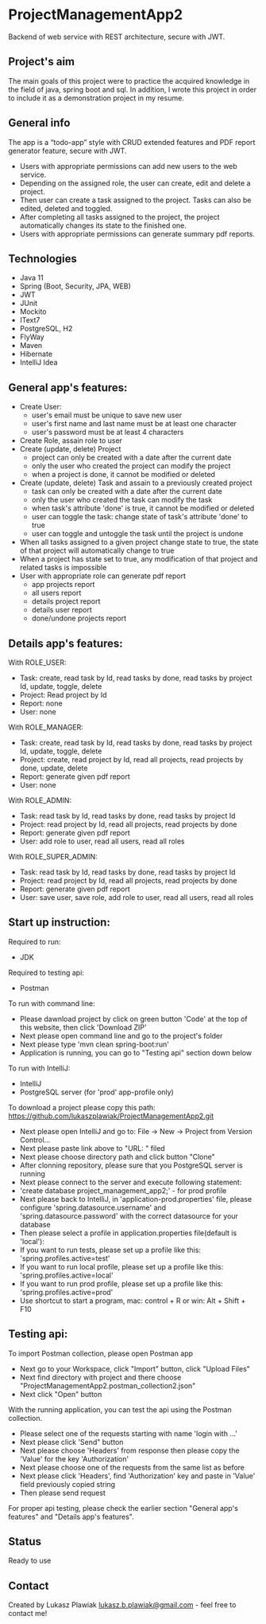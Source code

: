 # ProjectManagementApp2
Backend of web service with REST architecture, secure with JWT. 


## Project's aim
The main goals of this project were to practice the acquired knowledge in the field of java, spring boot and sql. In addition, I wrote this project in order to include it as a demonstration project in my resume.


## General info
The app is a “todo-app” style with CRUD extended features and PDF report generator feature, secure with JWT.
* Users with appropriate permissions can add new users to the web service.
* Depending on the assigned role, the user can create, edit and delete a project. 
* Then user can create a task assigned to the project. Tasks can also be edited, deleted and toggled.
* After completing all tasks assigned to the project, the project automatically changes its state to the finished one.
* Users with appropriate permissions can generate summary pdf reports.


## Technologies
* Java 11
* Spring (Boot, Security, JPA, WEB)
* JWT
* JUnit
* Mockito
* IText7
* PostgreSQL, H2
* FlyWay
* Maven
* Hibernate
* IntelliJ Idea


## General app's features:
* Create User: 
  - user's email must be unique to save new user
  - user's first name and last name must be at least one character
  - user's password must be at least 4 characters
* Create Role, assain role to user
* Create (update, delete) Project
  - project can only be created with a date after the current date
  - only the user who created the project can modify the project
  - when a project is done, it cannot be modified or deleted
* Create (update, delete) Task and assain to a previously created project
  - task can only be created with a date after the current date
  - only the user who created the task can modify the task
  - when task's attribute 'done' is true, it cannot be modified or deleted
  - user can toggle the task: change state of task's attribute 'done' to true
  - user can toggle and untoggle the task until the project is undone
* When all tasks assigned to a given project change state to true,
the state of that project will automatically change to true
* When a project has state set to true, any modification of that project and related tasks is impossible 
* User with appropriate role can generate pdf report
  - app projects report
  - all users report
  - details project report
  - details user report
  - done/undone projects report


## Details app's features:
With ROLE_USER:
* Task: create, read task by Id, read tasks by done, read tasks by project Id, update, toggle, delete 
* Project: Read project by Id
* Report: none
* User: none

With ROLE_MANAGER:
* Task: create, read task by Id, read tasks by done, read tasks by project Id, update, toggle, delete 
* Project: create, read project by Id, read all projects, read projects by done, update, delete
* Report: generate given pdf report
* User: none

With ROLE_ADMIN:
* Task: read task by Id, read tasks by done, read tasks by project Id
* Project: read project by Id, read all projects, read projects by done
* Report: generate given pdf report
* User: add role to user, read all users, read all roles

With ROLE_SUPER_ADMIN:
* Task: read task by Id, read tasks by done, read tasks by project Id
* Project: read project by Id, read all projects, read projects by done
* Report: generate given pdf report
* User: save user, save role, add role to user, read all users, read all roles


## Start up instruction:
Required to run:
* JDK

Required to testing api:
* Postman


To run with command line:
* Please dawnload project by click on green button 'Code' at the top of this website, then click 'Download ZIP'
* Next please open command line and go to the project's folder
* Next please type 'mvn clean spring-boot:run'
* Application is running, you can go to "Testing api" section down below


To run with IntelliJ:
* IntelliJ 
* PostgreSQL server (for 'prod' app-profile only)

To download a project please copy this path: https://github.com/lukaszplawiak/ProjectManagementApp2.git 
* Next please open IntelliJ and go to: File -> New -> Project from Version Control...
* Next please paste link above to "URL: " filed
* Next please choose directory path and click button "Clone"
* After clonning repository, please sure that you PostgreSQL server is running
* Next please connect to the server and execute following statement:
* 'create database project_management_app2;' - for prod profile
* Next please back to IntelliJ, in 'application-prod.properties' file, please configure 'spring.datasource.username' and 'spring.datasource.password' with the correct datasource for your database
* Then please select a profile in application.properties file(default is 'local'):
* If you want to run tests, please set up a profile like this: 'spring.profiles.active=test'
* If you want to run local profile, please set up a profile like this: 'spring.profiles.active=local'
* If you want to run prod profile, please set up a profile like this: 'spring.profiles.active=prod'
* Use shortcut to start a program, mac: control + R or win: Alt + Shift + F10


## Testing api:

To import Postman collection, please open Postman app
* Next go to your Workspace, click "Import" button, click "Upload Files"
* Next find directory with project and there choose "ProjectManagementApp2.postman_collection2.json"
* Next click "Open" button

With the running application, you can test the api using the Postman collection.

* Please select one of the requests starting with name 'login with ...'
* Next please click 'Send" button
* Next please choose 'Headers' from response then please copy the 'Value' for the key 'Authorization'
* Next please choose one of the requests from the same list as before
* Next please click 'Headers', find 'Authorization' key and paste in 'Value' field previously copied string
* Then please send request

For proper api testing, please check the earlier section "General app's features" and "Details app's features".


## Status
Ready to use


## Contact
Created by Lukasz Plawiak lukasz.b.plawiak@gmail.com - feel free to contact me!
